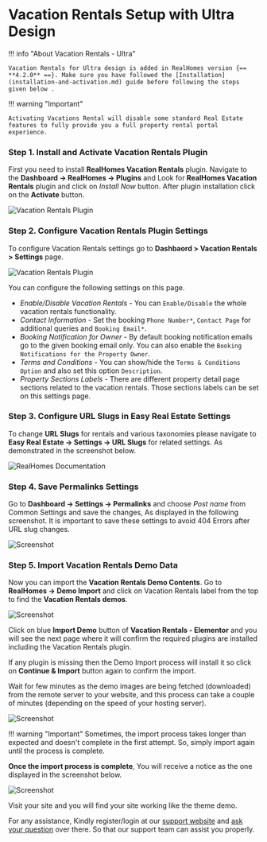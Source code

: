 # Vacation Rentals Setup with Ultra Design

!!! info "About Vacation Rentals - Ultra"

    Vacation Rentals for Ultra design is added in RealHomes version {== **4.2.0** ==}. Make sure you have followed the [Installation](installation-and-activation.md) guide before following the steps given below .

!!! warning "Important"

    Activating Vacations Rental will disable some standard Real Estate features to fully provide you a full property rental portal experience.

### **Step 1. Install and Activate Vacation Rentals Plugin**
First you need to install **RealHomes Vacation Rentals** plugin. Navigate to the **Dashboard → RealHomes → Plugins** and Look for **RealHomes Vacation Rentals** plugin and click on *Install Now* button. After plugin installation click on the **Activate** button.

![Vacation Rentals Plugin](images/vacation-rentals/installation.jpg)

### **Step 2. Configure Vacation Rentals Plugin Settings**
To configure Vacation Rentals settings go to **Dashbaord > Vacation Rentals > Settings** page.

![Vacation Rentals Plugin](images/vacation-rentals/settings.jpg)

You can configure the following settings on this page.

- *Enable/Disable Vacation Rentals* - You can `Enable/Disable` the whole vacation rentals functionality.
- *Contact Information* - Set the booking `Phone Number*`, `Contact Page` for additional queries and `Booking Email*`.
- *Booking Notification for Owner* - By default booking notification emails go to the given booking email only. You can also enable the `Booking Notifications for the Property Owner`.
- *Terms and Conditions* - You can show/hide the `Terms & Conditions Option` and also set this option `Description`.
- *Property Sections Labels* - There are different property detail page sections related to the vacation rentals. Those sections labels can be set on this settings page.


### **Step 3. Configure URL Slugs in Easy Real Estate Settings**
To change **URL Slugs** for rentals and various taxonomies please navigate to **Easy Real Estate → Settings → URL Slugs** for related settings. As demonstrated in the screenshot below.

![RealHomes Documentation](images/vacation-rentals/url-slugs-settings.jpg)

### **Step 4. Save Permalinks Settings**

Go to **Dashboard → Settings → Permalinks** and choose *Post name* from Common Settings and save the changes, As displayed in the following screenshot. It is important to save these settings to avoid 404 Errors after URL slug changes.

![Screenshot](images/import-demo/permalinks.png)

### **Step 5. Import Vacation Rentals Demo Data**

Now you can import the **Vacation Rentals Demo Contents**. Go to **RealHomes → Demo Import** and click on Vacation Rentals label from the top to find the **Vacation Rentals demos**.

![Screenshot](images/import-demo/import-demo-data.png)

Click on blue **Import Demo** button of **Vacation Rentals - Elementor** and you will see the next page where it will confirm the required plugins are installed including the Vacation Rentals plugin.

If any plugin is missing then the Demo Import process will install it so click on **Continue & Import** button again to confirm the import.

Wait for few minutes as the demo images are being fetched (downloaded) from the remote server to your website, and this process can take a couple of minutes (depending on the speed of your hosting server).

![Screenshot](images/vacation-rentals/vacation-rentals-demo-import.png)

!!! warning "Important"
    Sometimes, the import process takes longer than expected and doesn't complete in the first attempt. So, simply import again until the process is complete.

**Once the import process is complete**, You will receive a notice as the one displayed in the screenshot below.

![Screenshot](images/import-demo/all-done.png)

Visit your site and you will find your site working like the theme demo.

For any assistance, Kindly register/login at our [support website](https://support.inspirythemes.com/login-register/) and [ask your question](https://support.inspirythemes.com/ask-question/) over there. So that our support team can assist you properly.